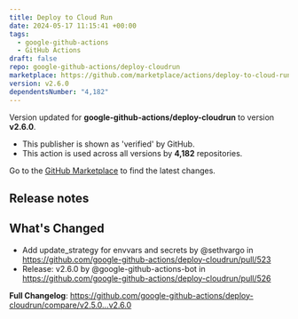 ```yaml
---
title: Deploy to Cloud Run
date: 2024-05-17 11:15:41 +00:00
tags:
  - google-github-actions
  - GitHub Actions
draft: false
repo: google-github-actions/deploy-cloudrun
marketplace: https://github.com/marketplace/actions/deploy-to-cloud-run
version: v2.6.0
dependentsNumber: "4,182"
---
```



Version updated for **google-github-actions/deploy-cloudrun** to version **v2.6.0**.
- This publisher is shown as 'verified' by GitHub.
- This action is used across all versions by **4,182** repositories.

Go to the [GitHub Marketplace](https://github.com/marketplace/actions/deploy-to-cloud-run) to find the latest changes.

## Release notes

## What's Changed
* Add update_strategy for envvars and secrets by @sethvargo in https://github.com/google-github-actions/deploy-cloudrun/pull/523
* Release: v2.6.0 by @google-github-actions-bot in https://github.com/google-github-actions/deploy-cloudrun/pull/526


**Full Changelog**: https://github.com/google-github-actions/deploy-cloudrun/compare/v2.5.0...v2.6.0
